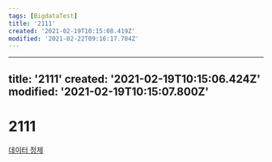 ```yaml
---
tags: [BigdataTest]
title: '2111'
created: '2021-02-19T10:15:08.419Z'
modified: '2021-02-22T09:16:17.784Z'
---
```


---
title: '2111'
created: '2021-02-19T10:15:06.424Z'
modified: '2021-02-19T10:15:07.800Z'
---

# 2111
[데이터 정제](./2110.md)
